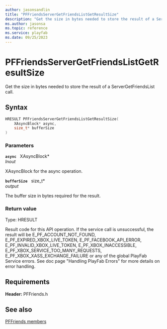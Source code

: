 ```yaml
---
author: jasonsandlin
title: "PFFriendsServerGetFriendsListGetResultSize"
description: "Get the size in bytes needed to store the result of a ServerGetFriendsList call."
ms.author: jasonsa
ms.topic: reference
ms.service: playfab
ms.date: 09/25/2023
---
```


# PFFriendsServerGetFriendsListGetResultSize  

Get the size in bytes needed to store the result of a ServerGetFriendsList call.  

## Syntax  
  
```cpp
HRESULT PFFriendsServerGetFriendsListGetResultSize(  
    XAsyncBlock* async,  
    size_t* bufferSize  
)  
```  
  
### Parameters  
  
**`async`** &nbsp; XAsyncBlock*  
*_Inout_*  
  
XAsyncBlock for the async operation.  
  
**`bufferSize`** &nbsp; size_t*  
*output*  
  
The buffer size in bytes required for the result.  
  
  
### Return value
Type: HRESULT
  
Result code for this API operation. If the service call is unsuccessful, the result will be E_PF_ACCOUNT_NOT_FOUND, E_PF_EXPIRED_XBOX_LIVE_TOKEN, E_PF_FACEBOOK_API_ERROR, E_PF_INVALID_XBOX_LIVE_TOKEN, E_PF_XBOX_INACCESSIBLE, E_PF_XBOX_SERVICE_TOO_MANY_REQUESTS, E_PF_XBOX_XASS_EXCHANGE_FAILURE or any of the global PlayFab Service errors. See doc page "Handling PlayFab Errors" for more details on error handling.
  
  
## Requirements  
  
**Header:** PFFriends.h
  
## See also  
[PFFriends members](../pffriends_members.md)  

  
  
